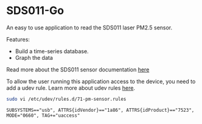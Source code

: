 # SDS011-Go

An easy to use application to read the SDS011 laser PM2.5 sensor.

Features:

- Build a time-series database.
- Graph the data

Read more about the SDS011 sensor documentation [here](https://ecksteinimg.de/Datasheet/SDS011%20laser%20PM2.5%20sensor%20specification-V1.3.pdf)

To allow the user running this application
access to the device, you need to add a udev rule.
Learn more about udev rules [here](https://wiki.archlinux.org/title/Udev).

```sh
sudo vi /etc/udev/rules.d/71-pm-sensor.rules
```

```
SUBSYSTEMS=="usb", ATTRS{idVendor}=="1a86", ATTRS{idProduct}=="7523", MODE="0660", TAG+="uaccess"
```
